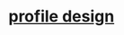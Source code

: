 <div>
  <p><a href="https://vijaychaurasiya.github.io/urja-profile/"><h1> profile design</h2></a></p>
    </div>
